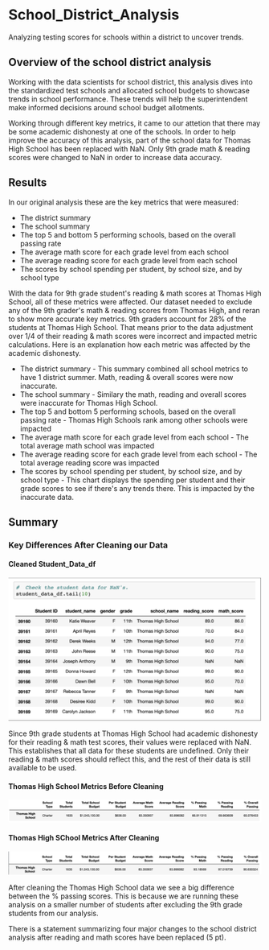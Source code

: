 # School_District_Analysis
Analyzing testing scores for schools within a district to uncover trends. 

## Overview of the school district analysis
Working with the data scientists for school district, this analysis dives into the standardized test schools and allocated school budgets to showcase trends in school performance. These trends will help the superintendent make informed decisions around school budget allotments. 

Working through different key metrics, it came to our attetion that there may be some academic dishonesty at one of the schools. In order to help improve the accuracy of this analysis, part of the school data for Thomas High School has been replaced with NaN. Only 9th grade math & reading scores were changed to NaN in order to increase data accuracy. 

## Results
In our original analysis these are the key metrics that were measured:
  * The district summary
  * The school summary
  * The top 5 and bottom 5 performing schools, based on the overall passing rate
  * The average math score for each grade level from each school
  * The average reading score for each grade level from each school
  * The scores by school spending per student, by school size, and by school type

With the data for 9th grade student's reading & math scores at Thomas High School, all of these metrics were affected. Our dataset needed to exclude any of the 9th grader's math & reading scores from Thomas High, and reran to show more accurate key metrics. 9th graders account for 28% of the students at Thomas High School. That means prior to the data adjustment over 1/4 of their reading & math scores were incorrect and impacted metric calculations.  Here is an explanation how each metric was affected by the academic dishonesty. 
  * The district summary - This summary combined all school metrics to have 1 district summer. Math, reading & overall scores were now inaccurate.  
  * The school summary - Similary the math, reading and overall scores were inaccurate for Thomas High School. 
  * The top 5 and bottom 5 performing schools, based on the overall passing rate - Thomas High Schools rank among other schools were impacted 
  * The average math score for each grade level from each school - The total average math school was impacted
  * The average reading score for each grade level from each school - The total average reading score was impacted 
  * The scores by school spending per student, by school size, and by school type - This chart displays the spending per student and their grade scores to see if there's any trends there. This is impacted by the inaccurate data. 

## Summary

### Key Differences After Cleaning our Data 

#### Cleaned Student_Data_df
![student_data_nan](Resources/student_data_nan.png)

Since 9th grade students at Thomas High School had academic dishonesty for their reading & math test scores, their values were replaced with NaN. This establishes that all data for these students are undefined. Only their reading & math scores should reflect this, and the rest of their data is still available to be used. 



#### Thomas High School Metrics Before Cleaning
![Thomas_Data_before](Resources/Thomas_Data_before.png)

#### Thomas High SChool Metrics After Cleaning 
![updated_thomas_metrics](Resources/updated_thomas_metrics.png)

After cleaning the Thomas High School data we see a big difference between the % passing scores. This is because we are running these analysis on a smaller number of students after excluding the 9th grade students from our analysis. 




There is a statement summarizing four major changes to the school district analysis after reading and math scores have been replaced (5 pt).
